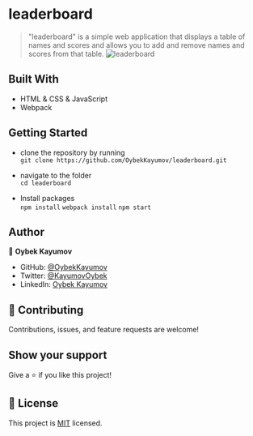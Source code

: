 # leaderboard

> "leaderboard" is a simple web application that displays a table of names and scores and allows you to add and remove names and scores from that table.
> ![leaderboard]()

## Built With

- HTML & CSS & JavaScript
- Webpack

## Getting Started

- clone the repository by running\
   `git clone https://github.com/OybekKayumov/leaderboard.git`
- navigate to the folder\
   `cd leaderboard`

- Install packages\
  `npm install`
  `webpack install`
  `npm start`

## Author

👤 **Oybek Kayumov**

- GitHub: [@OybekKayumov](https://github.com/OybekKayumov)
- Twitter: [@KayumovOybek](https://twitter.com/KayumovOybek)
- LinkedIn: [Oybek Kayumov](https://www.linkedin.com/in/oybek-kayumov-54a8485b/)

## :handshake: Contributing

Contributions, issues, and feature requests are welcome!

## Show your support

Give a :star:️ if you like this project!

## :memo: License

This project is [MIT](./MIT.md) licensed.

